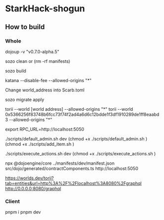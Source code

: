 # StarkHack-shogun

## How to build

### Whole

dojoup -v "v0.7.0-alpha.5"

sozo clean or (rm -rf manifests)

sozo build

katana --disable-fee --allowed-origins "*"

Change world_address into Scarb.toml

sozo migrate apply

torii --world [world address] --allowed-origins "\*"
torii --world 0x5366256f83748b6fcc73f74f2ad4a6d6c12bdde1f3df1910289de1ff8eaabd3 --allowed-origins "\*"

export RPC_URL=http://localhost:5050

./scripts/default_admin.sh dev
(chmod +x ./scripts/default_admin.sh )
(chmod +x ./scripts/add_item.sh )

./scripts/execute_actions.sh dev
(chmod +x ./scripts/execute_actions.sh )

npx @dojoengine/core ../manifests/dev/manifest.json src/dojo/generated/contractComponents.ts http://localhost:5050

https://worlds.dev/torii?tab=entities&url=http%3A%2F%2Flocalhost%3A8080%2Fgraphql
http://0.0.0.0:8080/graphql

### Client

pnpm i
pnpm dev

